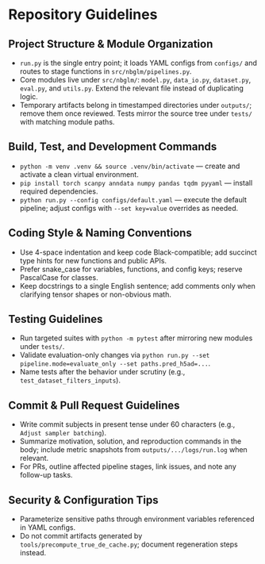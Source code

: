 # Repository Guidelines

## Project Structure & Module Organization
- `run.py` is the single entry point; it loads YAML configs from `configs/` and routes to stage functions in `src/nbglm/pipelines.py`.
- Core modules live under `src/nbglm/`: `model.py`, `data_io.py`, `dataset.py`, `eval.py`, and `utils.py`. Extend the relevant file instead of duplicating logic.
- Temporary artifacts belong in timestamped directories under `outputs/`; remove them once reviewed. Tests mirror the source tree under `tests/` with matching module paths.

## Build, Test, and Development Commands
- `python -m venv .venv && source .venv/bin/activate` — create and activate a clean virtual environment.
- `pip install torch scanpy anndata numpy pandas tqdm pyyaml` — install required dependencies.
- `python run.py --config configs/default.yaml` — execute the default pipeline; adjust configs with `--set key=value` overrides as needed.

## Coding Style & Naming Conventions
- Use 4-space indentation and keep code Black-compatible; add succinct type hints for new functions and public APIs.
- Prefer snake_case for variables, functions, and config keys; reserve PascalCase for classes.
- Keep docstrings to a single English sentence; add comments only when clarifying tensor shapes or non-obvious math.

## Testing Guidelines
- Run targeted suites with `python -m pytest` after mirroring new modules under `tests/`.
- Validate evaluation-only changes via `python run.py --set pipeline.mode=evaluate_only --set paths.pred_h5ad=...`.
- Name tests after the behavior under scrutiny (e.g., `test_dataset_filters_inputs`).

## Commit & Pull Request Guidelines
- Write commit subjects in present tense under 60 characters (e.g., `Adjust sampler batching`).
- Summarize motivation, solution, and reproduction commands in the body; include metric snapshots from `outputs/.../logs/run.log` when relevant.
- For PRs, outline affected pipeline stages, link issues, and note any follow-up tasks.

## Security & Configuration Tips
- Parameterize sensitive paths through environment variables referenced in YAML configs.
- Do not commit artifacts generated by `tools/precompute_true_de_cache.py`; document regeneration steps instead.
